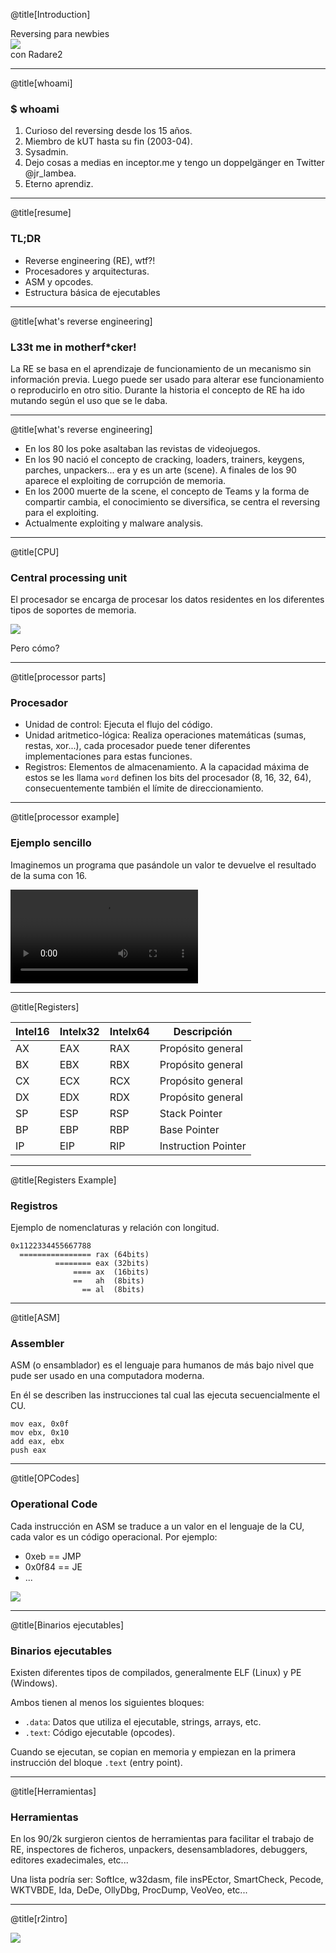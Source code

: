 @title[Introduction]

Reversing para newbies
<br>
![](src/logo.png)
<br>
con Radare2

---

@title[whoami]

### <span class="gold">$ whoami</span>

1. Curioso del reversing desde los 15 años.
2. Miembro de kUT hasta su fin (2003-04).
3. Sysadmin.
4. Dejo cosas a medias en inceptor.me y tengo un doppelgänger en Twitter @jr_lambea.
5. Eterno aprendiz.

---

@title[resume]

### <span class="gold">TL;DR</span>

* Reverse engineering (RE), wtf?!
* Procesadores y arquitecturas.
* ASM y opcodes.
* Estructura básica de ejecutables

---

@title[what's reverse engineering]

### <span class="gold">L33t me in motherf*cker!</span>

La RE se basa en el aprendizaje de funcionamiento de un mecanismo sin información previa. Luego puede ser usado para alterar ese funcionamiento o reproducirlo en otro sitio. Durante la historia el concepto de RE ha ido mutando según el uso que se le daba.

---

@title[what's reverse engineering]

* En los 80 los poke asaltaban las revistas de videojuegos.
* En los 90 nació el concepto de cracking, loaders, trainers, keygens, parches, unpackers... era y es un arte (scene). A finales de los 90 aparece el exploiting de corrupción de memoria.
* En los 2000 muerte de la scene, el concepto de Teams y la forma de compartir cambia, el conocimiento se diversifica, se centra el reversing para el exploiting.
* Actualmente exploiting y malware analysis.

---

@title[CPU]

### <span class="gold">Central processing unit</span>

El procesador se encarga de procesar los datos residentes en los diferentes tipos de soportes de memoria.

![](src/cpu.gif)

Pero cómo?

---

@title[processor parts]

### <span class="gold">Procesador</span>

* Unidad de control: Ejecuta el flujo del código.
* Unidad aritmetico-lógica: Realiza operaciones matemáticas (sumas, restas, xor...), cada procesador puede tener diferentes implementaciones para estas funciones.
* Registros: Elementos de almacenamiento. A la capacidad máxima de estos se les llama `word` definen los bits del procesador (8, 16, 32, 64), consecuentemente también el límite de direccionamiento.

---

@title[processor example]

### <span class="gold">Ejemplo sencillo</span>

Imaginemos un programa que pasándole un valor te devuelve el resultado de la suma con 16.

![CPU](src/cpu.flv)

---

@title[Registers]

|Intel16|Intelx32|Intelx64|Descripción|
|---|---|---|---|
|AX|EAX|RAX|Propósito general|
|BX|EBX|RBX|Propósito general|
|CX|ECX|RCX|Propósito general|
|DX|EDX|RDX|Propósito general|
|SP|ESP|RSP|Stack Pointer|
|BP|EBP|RBP|Base Pointer
|IP|EIP|RIP|Instruction Pointer|


---

@title[Registers Example]

### Registros
Ejemplo de nomenclaturas y relación con longitud.

```
0x1122334455667788
  ================ rax (64bits)
          ======== eax (32bits)
              ==== ax  (16bits)
              ==   ah  (8bits)
                == al  (8bits)
```

---

@title[ASM]

### Assembler
ASM (o ensamblador) es el lenguaje para humanos de más bajo nivel que pude ser usado en una computadora moderna.

En él se describen las instrucciones tal cual las ejecuta secuencialmente el CU.

```x86asm
mov eax, 0x0f
mov ebx, 0x10
add eax, ebx
push eax
```

---

@title[OPCodes]

### Operational Code

Cada instrucción en ASM se traduce a un valor en el lenguaje de la CU, cada valor es un código operacional. Por ejemplo:
* 0xeb == JMP
* 0x0f84 == JE
* ...

![](src/instructionset.png)

---

@title[Binarios ejecutables]

### Binarios ejecutables

Existen diferentes tipos de compilados, generalmente ELF (Linux) y PE (Windows).

Ambos tienen al menos los siguientes bloques:
* `.data`: Datos que utiliza el ejecutable, strings, arrays, etc.
* `.text`: Código ejecutable (opcodes).

Cuando se ejecutan, se copian en memoria y empiezan en la primera instrucción del bloque `.text` (entry point).

---

@title[Herramientas]

### Herramientas
En los 90/2k surgieron cientos de herramientas para facilitar el trabajo de RE, inspectores de ficheros, unpackers, desensambladores, debuggers, editores exadecimales, etc...

Una lista podría ser: SoftIce, w32dasm, file insPEctor, SmartCheck, Pecode, WKTVBDE, Ida, DeDe, OllyDbg, ProcDump, VeoVeo, etc...

---

@title[r2intro]

![](src/r2pirate.png)